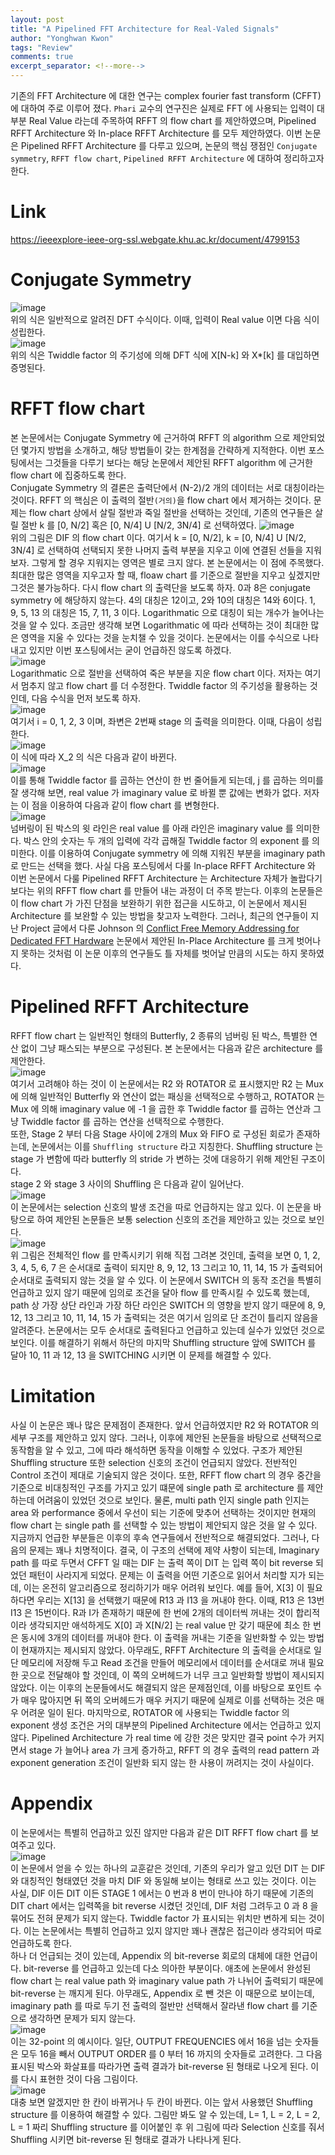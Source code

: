 ```yaml
---
layout: post
title: "A Pipelined FFT Architecture for Real-Valed Signals"
author: "Yonghwan Kwon"
tags: "Review"
comments: true
excerpt_separator: <!--more-->
---
```

기존의 FFT Architecture 에 대한 연구는 complex fourier fast transform (CFFT) 에 대하여 주로 이루어 졌다. `Phari` 교수의 연구진은 실제로 FFT 에 사용되는 입력이 대부분 Real Value 라는데 주목하여 RFFT 의 flow chart 를 제안하였으며, Pipelined RFFT Architecture 와 In-place RFFT Architecture 를 모두 제안하였다. 이번 논문은 Pipelined RFFT Architecture 를 다루고 있으며, 논문의 핵심 쟁점인 `Conjugate symmetry`, `RFFT flow chart`, `Pipelined RFFT Architecture` 에 대하여 정리하고자 한다. <!--more-->  

# Link
https://ieeexplore-ieee-org-ssl.webgate.khu.ac.kr/document/4799153

# Conjugate Symmetry
![image](https://user-images.githubusercontent.com/120978778/212918653-91f369d2-59d3-487c-bc1b-faca86923b65.png)  
위의 식은 일반적으로 알려진 DFT 수식이다. 이때, 입력이 Real value 이면 다음 식이 성립한다.  
![image](https://user-images.githubusercontent.com/120978778/212919161-d63d9b35-af34-4606-8168-4829c51533c1.png)  
위의 식은 Twiddle factor 의 주기성에 의해 DFT 식에 X[N-k] 와 X*[k] 를 대입하면 증명된다.  

# RFFT flow chart
본 논문에서는 Conjugate Symmetry 에 근거하여 RFFT 의 algorithm 으로 제안되었던 몇가지 방법을 소개하고, 해당 방법들이 갖는 한계점을 간략하게 지적한다. 이번 포스팅에서는 그것들을 다루기 보다는 해당 논문에서 제안된 RFFT algorithm 에 근거한 flow chart 에 집중하도록 한다. <br/>
Conjugate Symmetry 의 결론은 출력단에서 (N-2)/2 개의 데이터는 서로 대칭이라는 것이다. RFFT 의 핵심은 이 출력의 절반`(거의)`을 flow chart 에서 제거하는 것이다. 문제는 flow chart 상에서 살릴 절반과 죽일 절반을 선택하는 것인데, 기존의 연구들은 살릴 절반 k 를 [0, N/2] 혹은 [0, N/4] U [N/2, 3N/4] 로 선택하였다. 
![image](https://user-images.githubusercontent.com/120978778/212921607-564e5b51-c3b5-4b1c-80b7-491ab4e9390a.png)  
위의 그림은 DIF 의 flow chart 이다. 여기서 k = [0, N/2], k = [0, N/4] U [N/2, 3N/4] 로 선택하여 선택되지 못한 나머지 출력 부분을 지우고 이에 연결된 선들을 지워 보자. 그렇게 할 경우 지워지는 영역은 별로 크지 않다. 본 논문에서는 이 점에 주목했다. 최대한 많은 영역을 지우고자 할 때, floaw chart 를 기준으로 절반을 지우고 싶겠지만 그것은 불가능하다. 다시 flow chart 의 출력단을 보도록 하자. 0과 8은 conjugate symmetry 에 해당하지 않는다. 4의 대칭은 12이고, 2와 10의 대칭은 14와 6이다. 1, 9, 5, 13 의 대칭은 15, 7, 11, 3 이다. Logarithmatic 으로 대칭이 되는 개수가 늘어나는 것을 알 수 있다. 조금만 생각해 보면 Logarithmatic 에 따라 선택하는 것이 최대한 많은 영역을 지울 수 있다는 것을 눈치챌 수 있을 것이다. 논문에서는 이를 수식으로 나타내고 있지만 이번 포스팅에서는 굳이 언급하진 않도록 하겠다.  
![image](https://user-images.githubusercontent.com/120978778/212924558-356bfad7-8c21-43c9-a9bc-331b189490c6.png)  
Logarithmatic 으로 절반을 선택하여 죽은 부분을 지운 flow chart 이다. 저자는 여기서 멈추지 않고 flow chart 를 더 수정한다. Twiddle factor 의 주기성을 활용하는 것인데, 다음 수식을 먼저 보도록 하자.  
![image](https://user-images.githubusercontent.com/120978778/212925778-0bf8572d-ca07-4668-9e6d-507588cb0037.png)  
여기서 i = 0, 1, 2, 3 이며, 좌변은 2번째 stage 의 출력을 의미한다. 이때, 다음이 성립한다.  
![image](https://user-images.githubusercontent.com/120978778/212928831-8255b2cf-e696-4679-82a5-aada36a7961c.png)  
이 식에 따라 X_2 의 식은 다음과 같이 바뀐다.  
![image](https://user-images.githubusercontent.com/120978778/212930665-656687c7-0318-4cdf-8fc2-f2f799ca7f41.png)  
이를 통해 Twiddle factor 를 곱하는 연산이 한 번 줄어들게 되는데, j 를 곱하는 의미를 잘 생각해 보면, real value 가 imaginary value 로 바뀔 뿐 값에는 변화가 없다. 저자는 이 점을 이용하여 다음과 같이 flow chart 를 변형한다.  
![image](https://user-images.githubusercontent.com/120978778/212931371-5fdf55c9-062f-481a-a17c-b6d941057eed.png)  
넘버링이 된 박스의 윗 라인은 real value 를 아래 라인은 imaginary value 를 의미한다. 박스 안의 숫자는 두 개의 입력에 각각 곱해질 Twiddle factor 의 exponent 를 의미한다. 이를 이용하여 Conjugate symmetry 에 의해 지워진 부분을 imaginary path 로 만드는 선택을 했다. 사실 다음 포스팅에서 다룰 In-place RFFT Architecture 와 이번 논문에서 다룰 Pipelined RFFT Architecture 는 Architecture 자체가 놀랍다기 보다는 위의 RFFT flow chart 를 만들어 내는 과정이 더 주목 받는다. 이후의 논문들은 이 flow chart 가 가진 단점을 보완하기 위한 접근을 시도하고, 이 논문에서 제시된 Architecture 를 보완할 수 있는 방법을 찾고자 노력한다. 그러나, 최근의 연구들이 지난 Project 글에서 다룬 Johnson 의 [Conflict Free Memory Addressing for Dedicated FFT Hardware](https://ieeexplore.ieee.org/document/142032) 논문에서 제안된 In-Place Architecture 를 크게 벗어나지 못하는 것처럼 이 논문 이후의 연구들도 틀 자체를 벗어날 만큼의 시도는 하지 못하였다. 
 
# Pipelined RFFT Architecture
RFFT flow chart 는 일반적인 형태의 Butterfly, 2 종류의 넘버링 된 박스, 특별한 연산 없이 그냥 패스되는 부분으로 구성된다. 본 논문에서는 다음과 같은 architecture 를 제안한다.  
![image](https://user-images.githubusercontent.com/120978778/212939827-ef84f534-9586-4c6f-aceb-0a285a0bdc80.png)  
여기서 고려해야 하는 것이 이 논문에서는 R2 와 ROTATOR 로 표시했지만 R2 는 Mux 에 의해 일반적인 Butterfly 와 연산이 없는 패싱을 선택적으로 수행하고, ROTATOR 는 Mux 에 의해 imaginary value 에 -1 을 곱한 후 Twiddle factor 를 곱하는 연산과 그냥 Twiddle factor 를 곱하는 연산을 선택적으로 수행한다.  
또한, Stage 2 부터 다음 Stage 사이에 2개의 Mux 와 FIFO 로 구성된 회로가 존재하는데, 논문에서는 이를 `Shuffling structure` 라고 지칭한다. Shuffling structure 는 stage 가 변함에 따라 butterfly 의 stride 가 변하는 것에 대응하기 위해 제안된 구조이다.  
stage 2 와 stage 3 사이의 Shuffling 은 다음과 같이 일어난다.  
![image](https://user-images.githubusercontent.com/120978778/212940889-ef8b8057-91f7-46bb-a611-39349ecad2e3.png)  
이 논문에서는 selection 신호의 발생 조건을 따로 언급하지는 않고 있다. 이 논문을 바탕으로 하여 제안된 논문들은 보통 selection 신호의 조건을 제안하고 있는 것으로 보인다.  
![image](https://user-images.githubusercontent.com/120978778/212941469-56f06192-88c1-431c-ad34-deac2958534a.png)  
위 그림은 전체적인 flow 를 만족시키기 위해 직접 그려본 것인데, 출력을 보면 0, 1, 2, 3, 4, 5, 6, 7 은 순서대로 출력이 되지만 8, 9, 12, 13 그리고 10, 11, 14, 15 가 출력되어 순서대로 출력되지 않는 것을 알 수 있다. 이 논문에서 SWITCH 의 동작 조건을 특별히 언급하고 있지 않기 때문에 임의로 조건을 달아 flow 를 만족시킬 수 있도록 했는데, path 상 가장 상단 라인과 가장 하단 라인은 SWITCH 의 영향을 받지 않기 때문에 8, 9, 12, 13 그리고 10, 11, 14, 15 가 출력되는 것은 여기서 임의로 단 조건이 틀리지 않음을 알려준다. 논문에서는 모두 순서대로 출력된다고 언급하고 있는데 실수가 있었던 것으로 보인다. 이를 해결하기 위해서 하단의 마지막 Shuffling structure 앞에 SWITCH 를 달아 10, 11 과 12, 13 을 SWITCHING 시키면 이 문제를 해결할 수 있다.  

# Limitation
사실 이 논문은 꽤나 많은 문제점이 존재한다. 앞서 언급하였지만 R2 와 ROTATOR 의 세부 구조를 제안하고 있지 않다. 그러나, 이후에 제안된 논문들을 바탕으로 선택적으로 동작함을 알 수 있고, 그에 따라 해석하면 동작을 이해할 수 있었다. 구조가 제안된 Shuffling structure 또한 selection 신호의 조건이 언급되지 않았다. 전반적인 Control 조건이 제대로 기술되지 않은 것이다. 또한, RFFT flow chart 의 경우 중간을 기준으로 비대칭적인 구조를 가지고 있기 떄문에 single path 로 architecture 를 제안하는데 어려움이 있었던 것으로 보인다. 물론, multi path 인지 single path 인지는 area 와 performance 중에서 우선이 되는 기준에 맞추어 선택하는 것이지만 현재의 flow chart 는 single path 를 선택할 수 있는 방법이 제안되지 않은 것을 알 수 있다. 지금까지 언급한 부분들은 이후의 후속 연구들에서 전반적으로 해결되었다. 그러나, 다음의 문제는 꽤나 치명적이다. 결국, 이 구조의 선택에 제약 사항이 되는데, Imaginary path 를 따로 두면서 CFFT 일 때는 DIF 는 출력 쪽이 DIT 는 입력 쪽이 bit reverse 되었던 패턴이 사라지게 되었다. 문제는 이 출력을 어떤 기준으로 읽어서 처리할 지가 되는데, 이는 온전히 알고리즘으로 정리하기가 매우 어려워 보인다. 예를 들어, X[3] 이 필요하다면 우리는 X[13] 을 선택했기 때문에 R13 과 I13 을 꺼내야 한다. 이때, R13 은 13번 I13 은 15번이다. R과 I가 존재하기 때문에 한 번에 2개의 데이터씩 꺼내는 것이 합리적이라 생각되지만 애석하게도 X[0] 과 X[N/2] 는 real value 만 갖기 때문에 최소 한 번은 동시에 3개의 데이터를 꺼내야 한다. 이 출력을 꺼내는 기준을 일반화할 수 있는 방법이 현재까지는 제시되지 않았다. 아무래도, RFFT Architecture 의 출력을 순서대로 일단 메모리에 저장해 두고 Read 조건을 만들어 메모리에서 데이터를 순서대로 꺼내 필요한 곳으로 전달해야 할 것인데, 이 쪽의 오버헤드가 너무 크고 일반화할 방법이 제시되지 않았다. 이는 이후의 논문들에서도 해결되지 않은 문제점인데, 이를 바탕으로 포인트 수가 매우 많아지면 뒤 쪽의 오버헤드가 매우 커지기 때문에 실제로 이를 선택하는 것은 매우 어려운 일이 된다. 마지막으로, ROTATOR 에 사용되는 Twiddle factor 의 exponent 생성 조건은 거의 대부분의 Pipelined Architecture 에서는 언급하고 있지 않다. Pipelined Architecture 가 real time 에 강한 것은 맞지만 결국 point 수가 커지면서 stage 가 늘어나 area 가 크게 증가하고, RFFT 의 경우 출력의 read pattern 과 exponent generation 조건이 일반화 되지 않는 한 사용이 꺼려지는 것이 사실이다.  

# Appendix
이 논문에서는 특별히 언급하고 있진 않지만 다음과 같은 DIT RFFT flow chart 를 보여주고 있다.  
![image](https://user-images.githubusercontent.com/120978778/212948549-9e167567-74aa-48d6-8106-85a414e807f7.png)  
이 논문에서 얻을 수 있는 하나의 교훈같은 것인데, 기존의 우리가 알고 있던 DIT 는 DIF 와 대칭적인 형태였던 것을 마치 DIF 와 동일해 보이는 형태로 쓰고 있는 것이다. 이는 사실, DIF 이든 DIT 이든 STAGE 1 에서는 0 번과 8 번이 만나야 하기 때문에 기존의 DIT chart 에서는 입력쪽을 bit reverse 시켰던 것인데, DIF 처럼 그려두고 0 과 8 을 묶어도 전혀 문제가 되지 않는다. Twiddle factor 가 표시되는 위치만 변하게 되는 것이다. 이는 논문에서는 특별히 언급하고 있지 않지만 꽤나 괜찮은 접근이라 생각되어 따로 언급하도록 한다. <br/>
하나 더 언급되는 것이 있는데, Appendix 의 bit-reverse 회로의 대체에 대한 언급이다. bit-reverse 를 언급하고 있는데 다소 의아한 부분이다. 애초에 논문에서 완성된 flow chart 는 real value path 와 imaginary value path 가 나뉘어 출력되기 때문에 bit-reverse 는 깨지게 된다. 아무래도, Appendix 로 뺀 것은 이 때문으로 보이는데, imaginary path 를 따로 두기 전 출력의 절반만 선택해서 잘라낸 flow chart 를 기준으로 생각하면 문제가 되지 않는다.  
![image](https://user-images.githubusercontent.com/120978778/212954603-b651315e-0254-400b-b961-9736c92261ad.png)  
이는 32-point 의 예시이다. 일단, OUTPUT FREQUENCIES 에서 16을 넘는 숫자들은 모두 16을 빼서 OUTPUT ORDER 를 0 부터 16 까지의 숫자들로 고려한다. 그 다음 표시된 박스와 화살표를 따라가면 출력 결과가 bit-reverse 된 형태로 나오게 된다. 이를 다시 표현한 것이 다음 그림이다.  
![image](https://user-images.githubusercontent.com/120978778/212955652-cd464efa-1d58-4872-b233-871c2a29526e.png)  
대충 보면 알겠지만 한 칸이 바뀌거나 두 칸이 바뀐다. 이는 앞서 사용했던 Shuffling structure 를 이용하여 해결할 수 있다. 그림만 봐도 알 수 있는데, L= 1, L = 2, L = 2, L = 1 짜리 Shuffling structure 를 이어붙인 후 위 그림에 따라 Selection 신호를 줘서 Shuffling 시키면 bit-reverse 된 형태로 결과가 나타나게 된다.